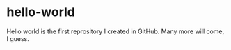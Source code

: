 # hello-world
Hello world is the first reprository I created in GitHub. Many more will come, I guess. 
